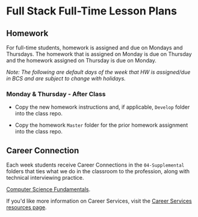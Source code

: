 # Full Stack Full-Time Lesson Plans

## Homework 

For full-time students, homework is assigned and due on Mondays and Thursdays. The homework that is assigned on Monday is due on Thursday and the homework assigned on Thursday is due on Monday. 

_Note: The following are default days of the week that HW is assigned/due in BCS and are subject to change with holidays._

### Monday & Thursday - After Class

* Copy the new homework instructions and, if applicable, `Develop` folder into the class repo.

* Copy the homework `Master` folder for the prior homework assignment into the class repo.


## Career Connection
Each week students receive Career Connections in the `04-Supplemental` folders that ties what we do in the classroom to the profession, along with technical interviewing practice.

[Computer Science Fundamentals](../../../01-Class-Content/22-Computer-Science/04-Supplemental/CAREER-CONNECTION.md).

If you'd like more information on Career Services, visit the [Career Services resources page](http://bit.ly/CodingCS).
